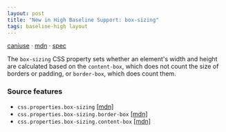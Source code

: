 ```yaml
---
layout: post
title: "New in High Baseline Support: box-sizing"
tags: baseline-high layout
---
```


[caniuse](https://caniuse.com/?search=box-sizing) · [mdn](https://developer.mozilla.org/en-US/search?q=box-sizing) · [spec](https://drafts.csswg.org/css-sizing-3/#propdef-box-sizing)

The `box-sizing` CSS property sets whether an element's width and height are calculated based on the `content-box`, which does not count the size of borders or padding, or `border-box`, which does count them.

### Source features

- ``css.properties.box-sizing`` [[mdn]](https://developer.mozilla.org/en-US/search?q=css.properties.box-sizing)
- ``css.properties.box-sizing.border-box`` [[mdn]](https://developer.mozilla.org/en-US/search?q=css.properties.box-sizing.border-box)
- ``css.properties.box-sizing.content-box`` [[mdn]](https://developer.mozilla.org/en-US/search?q=css.properties.box-sizing.content-box)
